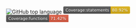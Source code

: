 ![GitHub top language](https://img.shields.io/github/languages/top/pablomatheus171/api-node-ts?style=plastic)
<svg xmlns="http://www.w3.org/2000/svg" xmlns:xlink="http://www.w3.org/1999/xlink" width="182" height="20" role="img" aria-label="Coverage:statements: 80.92%"><title>Coverage:statements: 80.92%</title><linearGradient id="s" x2="0" y2="100%"><stop offset="0" stop-color="#bbb" stop-opacity=".1"/><stop offset="1" stop-opacity=".1"/></linearGradient><clipPath id="r"><rect width="182" height="20" rx="3" fill="#fff"/></clipPath><g clip-path="url(#r)"><rect width="129" height="20" fill="#555"/><rect x="129" width="53" height="20" fill="#dfb317"/><rect width="182" height="20" fill="url(#s)"/></g><g fill="#fff" text-anchor="middle" font-family="Verdana,Geneva,DejaVu Sans,sans-serif" text-rendering="geometricPrecision" font-size="110"><text aria-hidden="true" x="655" y="150" fill="#010101" fill-opacity=".3" transform="scale(.1)" textLength="1190">Coverage:statements</text><text x="655" y="140" transform="scale(.1)" fill="#fff" textLength="1190">Coverage:statements</text><text aria-hidden="true" x="1545" y="150" fill="#010101" fill-opacity=".3" transform="scale(.1)" textLength="430">80.92%</text><text x="1545" y="140" transform="scale(.1)" fill="#fff" textLength="430">80.92%</text></g></svg>
<svg xmlns="http://www.w3.org/2000/svg" xmlns:xlink="http://www.w3.org/1999/xlink" width="170" height="20" role="img" aria-label="Coverage:functions: 71.42%"><title>Coverage:functions: 71.42%</title><linearGradient id="s" x2="0" y2="100%"><stop offset="0" stop-color="#bbb" stop-opacity=".1"/><stop offset="1" stop-opacity=".1"/></linearGradient><clipPath id="r"><rect width="170" height="20" rx="3" fill="#fff"/></clipPath><g clip-path="url(#r)"><rect width="117" height="20" fill="#555"/><rect x="117" width="53" height="20" fill="#e05d44"/><rect width="170" height="20" fill="url(#s)"/></g><g fill="#fff" text-anchor="middle" font-family="Verdana,Geneva,DejaVu Sans,sans-serif" text-rendering="geometricPrecision" font-size="110"><text aria-hidden="true" x="595" y="150" fill="#010101" fill-opacity=".3" transform="scale(.1)" textLength="1070">Coverage:functions</text><text x="595" y="140" transform="scale(.1)" fill="#fff" textLength="1070">Coverage:functions</text><text aria-hidden="true" x="1425" y="150" fill="#010101" fill-opacity=".3" transform="scale(.1)" textLength="430">71.42%</text><text x="1425" y="140" transform="scale(.1)" fill="#fff" textLength="430">71.42%</text></g></svg>
